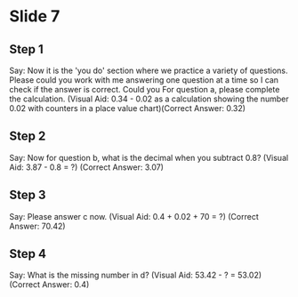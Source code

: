 # Slide 7

## Step 1

Say: Now it is the 'you do' section where we practice a variety of questions. Please could you work with me answering one question at a time so I can check if the answer is correct. Could you For question a, please complete the calculation. (Visual Aid: 0.34 - 0.02 as a calculation showing the number 0.02 with counters in a place value chart)(Correct Answer: 0.32) 

## Step 2

Say: Now for question b, what is the decimal when you subtract 0.8? (Visual Aid: 3.87 - 0.8 = ?)
(Correct Answer: 3.07) 

## Step 3

Say: Please answer c now. (Visual Aid: 0.4 + 0.02 + 70 = ?) (Correct Answer: 70.42) 

## Step 4

Say: What is the missing number in d? (Visual Aid: 53.42 - ? = 53.02)(Correct Answer: 0.4) 
